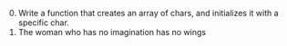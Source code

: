 0. Write a function that creates an array of chars, and initializes it with a specific char.
1. The woman who has no imagination has no wings
